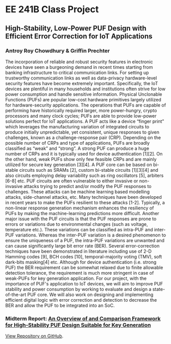 # EE 241B Class Project
## High-Stability, Low-Power PUF Design with Efficient Error Correction for IoT Applications
### Antroy Roy Chowdhury & Griffin Prechter

The incorporation of reliable and robust security features in electronic devices have seen a burgeoning demand in recent times starting from banking infrastructure to critical communication links. For setting up trustworthy communication links as well as data-privacy hardware-level security features have become extremely important. Specifically, the IoT devices are plentiful in many households and institutions often strive for low power consumption and handle sensitive information. Physical Unclonable Functions (PUFs) are popular low-cost hardware primitives largely utilized for hardware-security applications. The operations that PUFs are capable of performing have historically required larger, more power-hungry, crypto processors   and many clock cycles; PUFs are able to provide low-power solutions perfect for IoT applications. A PUF acts like a device “finger print” which leverages the manufacturing variation of integrated circuits to produce initially unpredictable, yet consistent, unique responses to given challenges, known as a challenge-response pair (CRP). Depending on the possible number of CRPs and type of applications, PUFs are broadly classified as “weak” and “strong”. A strong PUF can produce a huge number of CRPs and it is typically used for device authentication [1][2]. On the other hand, weak PUFs show only few feasible CRPs and are mainly utilized for secure key generation [3][4]. A PUF core can be based on bi-stable circuits such as SRAMs [2], custom bi-stable circuits [1][3][4] and also circuits employing delay variability such as ring oscillators [5], arbiters [6-8] etc. PUF circuits are often vulnerable to either invasive or non-invasive attacks trying to predict and/or modify the PUF responses to challenges. These attacks can be machine learning based modelling attacks, side-channel attacks, etc. Many techniques have been developed in recent years to make the PUFs resilient to these attacks [1-2]. Typically, a non-linear response generation mechanism enhances the resiliency of PUFs by making the machine-learning predictions more difficult. Another major issue with the PUF circuits is that the PUF responses are prone to errors or variations due to environmental changes (such as voltage, temperature etc.). These variations can be classified as intra-PUF and inter-PUF variations. Whereas the inter-PUF variation is a desired phenomenon to ensure the uniqueness of a PUF, the intra-PUF variations are unwanted and can cause significantly large bit error rate (BER). Several error-correction techniques have been demonstrated in literature including use of 2-D Hamming codes [9], BCH codes [10], temporal-majority voting (TMV), soft dark-bits masking[4] etc. Although for device authentication (i.e. strong PUF) the BER requirement can be somewhat relaxed due to finite allowable detection tolerance, the requirement is much more stringent in case of weak-PUFs for key generation application. For our project, with the importance of PUF's application to IoT devices, we will aim to improve PUF stability and power consumption by working to evaluate and design a state-of-the-art PUF core. We will also work on designing and implementing efficient digital logic with error correction and detection to decrease the BER and allow the PUF to be integrated into an SoC.

### Midterm Report: [An Overview of and Comparison Framework for High-Stability PUF Design Suitable for Key Generation](https://github.com/gprechter/EE241B-PUF/raw/main/EE241B_PUF_Midterm_Report.pdf)


[View Repository on GitHub](https://github.com/gprechter/EE241B-PUF).

